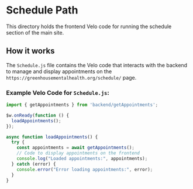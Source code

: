 # Schedule Path

This directory holds the frontend Velo code for running the schedule section of the main site.

## How it works

The `Schedule.js` file contains the Velo code that interacts with the backend to manage and display appointments on the `https://greenhousementalhealth.org/schedule/` page.

### Example Velo Code for `Schedule.js`:

```javascript
import { getAppointments } from 'backend/getAppointments';

$w.onReady(function () {
  loadAppointments();
});

async function loadAppointments() {
  try {
    const appointments = await getAppointments();
    // Code to display appointments on the frontend
    console.log("Loaded appointments:", appointments);
  } catch (error) {
    console.error("Error loading appointments:", error);
  }
}
```
